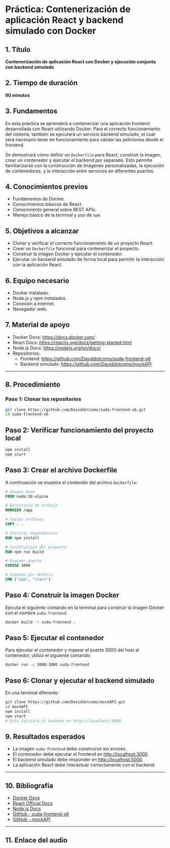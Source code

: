 # Práctica: Contenerización de aplicación React y backend simulado con Docker

## 1. Título  
**Contenerización de aplicación React con Docker y ejecución conjunta con backend simulado**

## 2. Tiempo de duración  
**90 minutos**

## 3. Fundamentos  

En esta práctica se aprenderá a contenerizar una aplicación frontend desarrollada con React utilizando Docker. Para el correcto funcionamiento del sistema, también se ejecutará un servicio backend simulado, el cual será necesario tener en funcionamiento para validar las peticiones desde el frontend.

Se demostrará cómo definir un `Dockerfile` para React, construir la imagen, crear un contenedor y ejecutar el backend por separado. Esto permite familiarizarse con la construcción de imágenes personalizadas, la ejecución de contenedores, y la interacción entre servicios en diferentes puertos.

## 4. Conocimientos previos

- Fundamentos de Docker.
- Conocimientos básicos de React.
- Conocimiento general sobre REST APIs.
- Manejo básico de la terminal y uso de `npm`.

## 5. Objetivos a alcanzar

- Clonar y verificar el correcto funcionamiento de un proyecto React.
- Crear un `Dockerfile` funcional para contenerizar el proyecto.
- Construir la imagen Docker y ejecutar el contenedor.
- Ejecutar un backend simulado de forma local para permitir la interacción con la aplicación React.

## 6. Equipo necesario

- Docker instalado.
- Node.js y npm instalados.
- Conexión a internet.
- Navegador web.

## 7. Material de apoyo

- Docker Docs: https://docs.docker.com/
- React Docs: https://reactjs.org/docs/getting-started.html
- Node.js Docs: https://nodejs.org/en/docs/
- Repositorios:
  - Frontend: https://github.com/Daviddotcoms/suda-frontend-s6
  - Backend simulado: https://github.com/Daviddotcoms/mockAPI

---

## 8. Procedimiento

### Paso 1: Clonar los repositorios

```bash
git clone https://github.com/Daviddotcoms/suda-frontend-s6.git
cd suda-frontend-s6
```
## Paso 2: Verificar funcionamiento del proyecto local

```bash
npm install
npm start
```
## Paso 3: Crear el archivo Dockerfile

A continuación se muestra el contenido del archivo `Dockerfile`:

```Dockerfile
# Imagen base
FROM node:18-alpine

# Directorio de trabajo
WORKDIR /app

# Copiar archivos
COPY . .

# Instalar dependencias
RUN npm install

# Construcción del proyecto
RUN npm run build

# Exponer puerto
EXPOSE 3000

# Comando por defecto
CMD ["npm", "start"]
```
## Paso 4: Construir la imagen Docker

Ejecuta el siguiente comando en la terminal para construir la imagen Docker con el nombre `suda-frontend`:

```bash
docker build -t suda-frontend .
```
## Paso 5: Ejecutar el contenedor

Para ejecutar el contenedor y mapear el puerto 3000 del host al contenedor, utiliza el siguiente comando:

```bash
docker run -p 3000:3000 suda-frontend
```
## Paso 6: Clonar y ejecutar el backend simulado

En una terminal diferente:

```bash
git clone https://github.com/Daviddotcoms/mockAPI.git
cd mockAPI
npm install
npm start
# Esto iniciará el backend en http://localhost:5000.
```
## 9. Resultados esperados

- La imagen `suda-frontend` debe construirse sin errores.
- El contenedor debe ejecutar el frontend en [http://localhost:3000](http://localhost:3000).
- El backend simulado debe responder en [http://localhost:5000](http://localhost:5000).
- La aplicación React debe interactuar correctamente con el backend.

---

## 10. Bibliografía

- [Docker Docs](https://docs.docker.com/)
- [React Official Docs](https://reactjs.org/)
- [Node.js Docs](https://nodejs.org/)
- [GitHub - suda-frontend-s6](https://github.com/tu-usuario/suda-frontend-s6) 
- [GitHub - mockAPI](https://github.com/Daviddotcoms/mockAPI)

---

## 11. Enlace del audio





